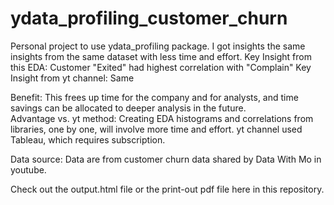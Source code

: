 # ydata_profiling_customer_churn

Personal project to use ydata_profiling package.  I got insights the same insights from the same dataset with less time and effort. 
Key Insight from this EDA:  Customer "Exited" had highest correlation with "Complain"
Key Insight from yt channel: Same

Benefit:  This frees up time for the company and for analysts, and time savings can be allocated to deeper analysis in the future.  
Advantage vs. yt method:  Creating EDA histograms and correlations from libraries, one by one, will involve more time and effort.  yt channel used Tableau, which requires subscription.  

Data source:  Data are from customer churn data shared by Data With Mo in youtube. 

Check out the output.html file or the print-out pdf file here in this repository.
